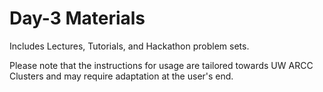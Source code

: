 # Day-3 Materials
Includes Lectures, Tutorials, and Hackathon problem sets.

Please note that the instructions for usage are tailored towards UW ARCC Clusters and may require adaptation at the user's end.
